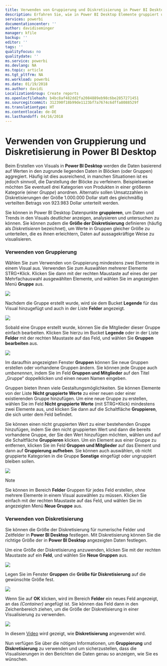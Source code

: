 ```yaml
---
title: Verwenden von Gruppierung und Diskretisierung in Power BI Desktop
description: Erfahren Sie, wie in Power BI Desktop Elemente gruppiert und diskretisiert werden.
services: powerbi
documentationcenter: ''
author: davidiseminger
manager: kfile
backup: ''
editor: ''
tags: ''
qualityfocus: no
qualitydate: ''
ms.service: powerbi
ms.devlang: NA
ms.topic: article
ms.tgt_pltfrm: NA
ms.workload: powerbi
ms.date: 01/19/2018
ms.author: davidi
LocalizationGroup: Create reports
ms.openlocfilehash: b4bc8af482dd2fa2084889eb98c6be2857271451
ms.sourcegitcommit: 312390f18b99de1123bf7a7674c6dffa8088529f
ms.translationtype: HT
ms.contentlocale: de-DE
ms.lasthandoff: 04/16/2018
---
```

# <a name="use-grouping-and-binning-in-power-bi-desktop"></a>Verwenden von Gruppierung und Diskretisierung in Power BI Desktop
Beim Erstellen von Visuals in **Power BI Desktop** werden die Daten basierend auf Werten in den zugrunde liegenden Daten in Blöcken (oder Gruppen) aggregiert. Häufig ist dies ausreichend, in manchen Situationen ist es jedoch sinnvoll, die Darstellung der Blöcke zu verfeinern. Beispielsweise möchten Sie eventuell drei Kategorien von Produkten in einer größeren Kategorie (einer *Gruppe*) anordnen. Alternativ sollen Umsatzzahlen in Diskretisierungen der Größe 1.000.000 Dollar statt des gleichmäßig verteilten Betrags von 923.983 Dollar unterteilt werden.

Sie können in Power BI Desktop Datenpunkte **gruppieren**, um Daten und Trends in den Visuals deutlicher anzeigen, analysieren und untersuchen zu können. Sie können zudem die **Größe der Diskretisierung** definieren (häufig als *Diskretisieren* bezeichnet), um Werte in Gruppen gleicher Größe zu unterteilen, die es ihnen erleichtern, Daten auf aussagekräftige Weise zu visualisieren.

### <a name="using-grouping"></a>Verwenden von Gruppierung
Wählen Sie zum Verwenden von Gruppierung mindestens zwei Elemente in einem Visual aus. Verwenden Sie zum Auswählen mehrerer Elemente STRG+Klick. Klicken Sie dann mit der rechten Maustaste auf eines der per Mehrfachauswahl ausgewählten Elemente, und wählen Sie im angezeigten Menü **Gruppe** aus.

![](media/desktop-grouping-and-binning/grouping-binning_1.png)

Nachdem die Gruppe erstellt wurde, wird sie dem Bucket **Legende** für das Visual hinzugefügt und auch in der Liste **Felder** angezeigt.

![](media/desktop-grouping-and-binning/grouping-binning_2.png)

Sobald eine Gruppe erstellt wurde, können Sie die Mitglieder dieser Gruppe einfach bearbeiten. Klicken Sie hierzu im Bucket **Legende** oder in der Liste **Felder** mit der rechten Maustaste auf das Feld, und wählen Sie **Gruppen bearbeiten** aus.

![](media/desktop-grouping-and-binning/grouping-binning_3.png)

Im daraufhin angezeigten Fenster **Gruppen** können Sie neue Gruppen erstellen oder vorhandene Gruppen ändern. Sie können jede Gruppe auch *umbenennen*, indem Sie im Feld **Gruppen und Mitglieder** auf den Titel „Gruppe“ doppelklicken und einen neuen Namen eingeben.

Gruppen bieten Ihnen viele Gestaltungsmöglichkeiten. Sie können Elemente von der Liste **Nicht gruppierte Werte** zu einer neuen oder einer existierenden Gruppe hinzufügen. Um eine neue Gruppe zu erstellen, wählen Sie im Feld **Nicht gruppierte Werte** (mit STRG+Klick) mindestens zwei Elemente aus, und klicken Sie dann auf die Schaltfläche **Gruppieren**, die sich unter dem Feld befindet.

Sie können einen nicht gruppierten Wert zu einer bestehenden Gruppe hinzufügen, indem Sie den nicht gruppierten Wert und dann die bereits vorhandene Gruppe, der Sie den Wert hinzufügen möchten, wählen und auf die Schaltfläche **Gruppieren** klicken. Um ein Element aus einer Gruppe zu entfernen, klicken Sie im Feld **Gruppen und Mitglieder** auf das Element und dann auf **Gruppierung aufheben**. Sie können auch auswählen, ob nicht gruppierte Kategorien in die Gruppe **Sonstige** eingefügt oder ungruppiert bleiben sollen.

![](media/desktop-grouping-and-binning/grouping-binning_4.png)

> [!NOTE]
> Sie können im Bereich **Felder** Gruppen für jedes Feld erstellen, ohne mehrere Elemente in einem Visual auswählen zu müssen. Klicken Sie einfach mit der rechten Maustaste auf das Feld, und wählen Sie im angezeigten Menü **Neue Gruppe** aus.
> 
> 

### <a name="using-binning"></a>Verwenden von Diskretisierung
Sie können die Größe der Diskretisierung für numerische Felder und Zeitfelder in **Power BI Desktop** festlegen. Mit Diskretisierung können Sie die richtige Größe der in **Power BI Desktop** angezeigten Daten festlegen.

Um eine Größe der Diskretisierung anzuwenden, klicken Sie mit der rechten Maustaste auf ein **Feld**, und wählen Sie **Neue Gruppen** aus.

![](media/desktop-grouping-and-binning/grouping-binning_5.png)

Legen Sie im Fenster **Gruppen** die **Größe für Diskretisierung** auf die gewünschte Größe fest.

![](media/desktop-grouping-and-binning/grouping-binning_6.png)

Wenn Sie auf **OK** klicken, wird im Bereich **Felder** ein neues Feld angezeigt, an das *(Container)* angefügt ist. Sie können das Feld dann in den Zeichenbereich ziehen, um die Größe der Diskretisierung in einer Visualisierung zu verwenden.

![](media/desktop-grouping-and-binning/grouping-binning_7.png)

In diesem [Video](https://www.youtube.com/watch?v=BRvdZSfO0DY) wird gezeigt, wie **Diskretisierung** angewendet wird.

Nun verfügen Sie über die nötigen Informationen, um **Gruppierung** und **Diskretisierung** zu verwenden und um sicherzustellen, dass die Visualisierungen in den Berichten die Daten genau so anzeigen, wie Sie es wünschen.

